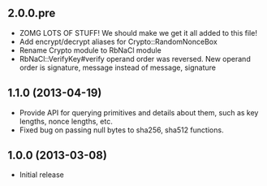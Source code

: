 2.0.0.pre
---------
* ZOMG LOTS OF STUFF! We should make we get it all added to this file!
* Add encrypt/decrypt aliases for Crypto::RandomNonceBox
* Rename Crypto module to RbNaCl module
* RbNaCl::VerifyKey#verify operand order was reversed. New operand order is
  signature, message instead of message, signature

1.1.0 (2013-04-19)
------------------

* Provide API for querying primitives and details about them, such as key
  lengths, nonce lengths, etc.
* Fixed bug on passing null bytes to sha256, sha512 functions.

1.0.0 (2013-03-08)
------------------
* Initial release
